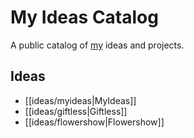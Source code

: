 # My Ideas Catalog

A public catalog of [my](https://rufuspollock.com/) ideas and projects.

## Ideas

- [[ideas/myideas|MyIdeas]]
- [[ideas/giftless|Giftless]]
- [[ideas/flowershow|Flowershow]]